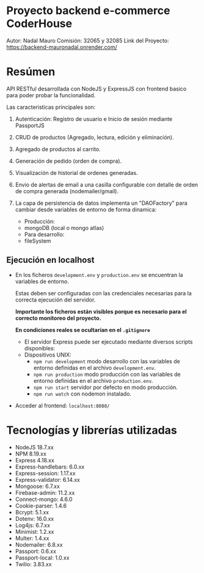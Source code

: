# Proyecto backend e-commerce CoderHouse

Autor: Nadal Mauro
Comisión: 32065 y 32085 
Link del Proyecto: https://backend-mauronadal.onrender.com/


# Resúmen

API RESTful desarrollada con NodeJS y ExpressJS con frontend basico para poder probar la funcionalidad.


Las caracteristicas principales son:

1. Autenticación: Registro de usuario e Inicio de sesión mediante PassportJS
2. CRUD de productos (Agregado, lectura, edición y eliminación).
3. Agregado de productos al carrito.
4. Generación de pedido (orden de compra).
5. Visualización de historial de ordenes generadas.
6. Envio de alertas de email a una casilla configurable con detalle de orden de
    compra generada (nodemailer/gmail).
7. La capa de persistencia de datos implementa un "DAOFactory" para cambiar desde variables de entorno de forma dinamica: 
    
     - Producción:
     - mongoDB (local o mongo atlas)
     - Para desarrollo:
     - fileSystem


##  Ejecución en localhost
  - En los ficheros `development.env` y `production.env` se encuentran la variables de entorno. 

    Estas deben ser configuradas con las credenciales necesarias para la correcta ejecución del servidor.
  
    **Importante los ficheros están visibles porque es necesario para el correcto monitoreo del proyecto.** 

    **En condiciones reales se ocultarían en el `.gitignore`**
  
    - El servidor Express puede ser ejecutado mediante diversos scripts disponibles:
    - Dispositivos UNIX:
      - `npm run development` modo desarrollo con las variables de entorno definidas en el archivo `development.env`.
      - `npm run production` modo producción con las variables de entorno definidas en el archivo `production.env`.
      - `npm run start` servidor por defecto en modo producción.
      - `npm run watch` con nodemon instalado.

    
  - Acceder al frontend:
    ```localhost:8080/```

# Tecnologías y librerías utilizadas

  - NodeJS 18.7.xx
  - NPM 8.19.xx
  - Express 4.18.xx
  - Express-handlebars: 6.0.xx
  - Express-session: 1.17.xx
  - Express-validator: 6.14.xx
  - Mongoose: 6.7.xx
  - Firebase-admin: 11.2.xx
  - Connect-mongo: 4.6.0
  - Cookie-parser: 1.4.6
  - Bcrypt: 5.1.xx
  - Dotenv: 16.0.xx
  - Log4js: 6.7.xx
  - Minimist: 1.2.xx
  - Multer: 1.4.xx
  - Nodemailer: 6.8.xx
  - Passport: 0.6.xx
  - Passport-local: 1.0.xx
  - Twilio: 3.83.xx

